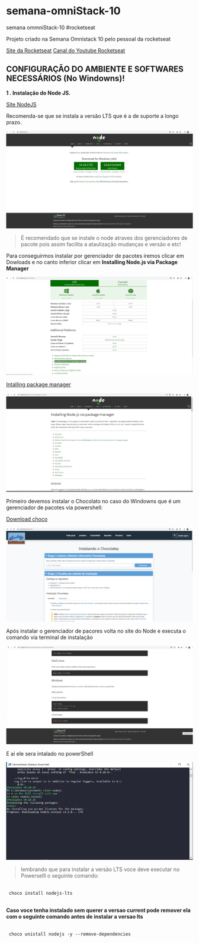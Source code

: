 # semana-omniStack-10
 semana ommniStack-10  #rocketseat

 Projeto criado na Semana Omnistack 10 pelo pessoal da rocketseat 
 
 [Site da Rocketseat](https://rocketseat.com.br/)
 [Canal do Youtube Rocketseat](https://www.youtube.com/channel/UCSfwM5u0Kce6Cce8_S72olg)


## CONFIGURAÇÃO DO AMBIENTE E SOFTWARES NECESSÁRIOS (No Windowns)! 

**1 . Instalação do Node JS.**

[Site NodeJS](https://nodejs.org/en/)


Recomenda-se que se instala a versão LTS que é a de suporte a longo prazo. 

![home Node](img/smo-01.png)


> É recomendado que se instale o node atraves dos gerenciadores de pacote pois assim facilita a ataulização mudanças e versão e etc!

Para conseguirmos instalar por gerenciador de pacotes iremos clicar em Dowloads e no canto inferior clicar em **Installing Node.js via Package Manager**

![Download Node](img/smo-02.png)

[Intalling package manager](https://nodejs.org/en/download/package-manager/)


![pkg mananger](img/smo-03.png)


Primeiro devemos instalar o Chocolato no caso do Windowns que é um gerenciador de pacotes via powershell:

[Download choco](https://chocolatey.org/install)

![Download choco](img/smo-06.png)

Após instalar o gerenciador de pacores volta no site do Node e executa o comando via terminal de instalação

![Codigo Node.js](img/smo-05.png)

E ai ele sera intalado no powerShell

![Powershell](img/smo-04.png)

>lembrando que para instalar a versão LTS voce deve executar no Powerselll o seguinte comando:

```powersheel

 choco install nodejs-lts
 
  ```

**Caso voce tenha instalado sem querer a versao current pode remover ela com o seguinte comando antes de instalar a versao lts** 

```powersheel

 choco unistall nodejs -y --remove-dependencies 
 
 ```
